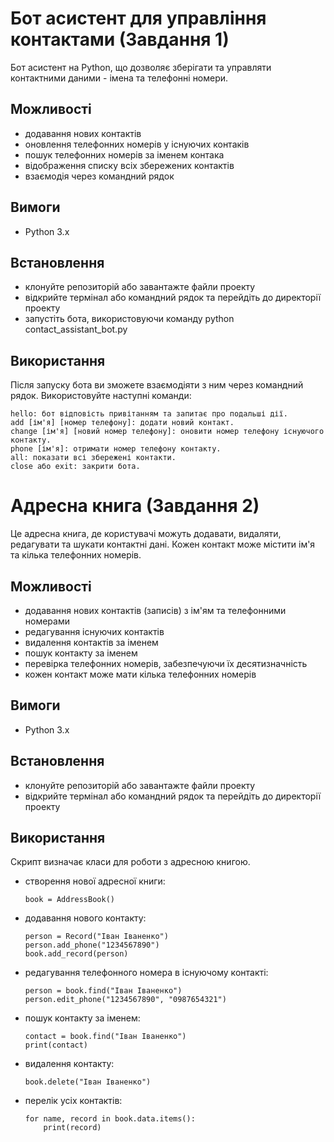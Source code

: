 # Бот асистент для управління контактами (Завдання 1)
Бот асистент на Python, що дозволяє зберігати та управляти контактними даними - імена та телефонні номери. 

## Можливості
- додавання нових контактів
- оновлення телефонних номерів у існуючих контаків
- пошук телефонних номерів за іменем контака
- відображення списку всіх збережених контактів
- взаємодія через командний рядок

## Вимоги
- Python 3.x

## Встановлення
- клонуйте репозиторій або завантажте файли проекту
- відкрийте термінал або командний рядок та перейдіть до директорії проекту
- запустіть бота, використовуючи команду python contact_assistant_bot.py

## Використання
Після запуску бота ви зможете взаємодіяти з ним через командний рядок. 
Використовуйте наступні команди:
```
hello: бот відповість привітанням та запитає про подальші дії.
add [ім'я] [номер телефону]: додати новий контакт.
change [ім'я] [новий номер телефону]: оновити номер телефону існуючого контакту.
phone [ім'я]: отримати номер телефону контакту.
all: показати всі збережені контакти.
close або exit: закрити бота.
```

# Адресна книга (Завдання 2)
Це адресна книга, де користувачі можуть додавати, видаляти, редагувати та шукати контактні дані. Кожен контакт може містити ім'я та кілька телефонних номерів.
## Можливості
- додавання нових контактів (записів) з ім'ям та телефонними номерами
- редагування існуючих контактів
- видалення контактів за іменем
- пошук контакту за іменем
- перевірка телефонних номерів, забезпечуючи їх десятизначність
- кожен контакт може мати кілька телефонних номерів

## Вимоги
- Python 3.x

## Встановлення
- клонуйте репозиторій або завантажте файли проекту
- відкрийте термінал або командний рядок та перейдіть до директорії проекту

## Використання
Скрипт визначає класи для роботи з адресною книгою. 
- створення нової адресної книги: 
    ```
    book = AddressBook()
    ```

- додавання нового контакту: 
    ```
    person = Record("Іван Іваненко")
    person.add_phone("1234567890")
    book.add_record(person)
    ```
- редагування телефонного номера в існуючому контакті:
    ```
    person = book.find("Іван Іваненко")
    person.edit_phone("1234567890", "0987654321")
    ```

- пошук контакту за іменем:
    ```
    contact = book.find("Іван Іваненко")
    print(contact)
    ```

- видалення контакту:
    ```
    book.delete("Іван Іваненко")
    ```

- перелік усіх контактів:
    ```
    for name, record in book.data.items():
        print(record)
    ```